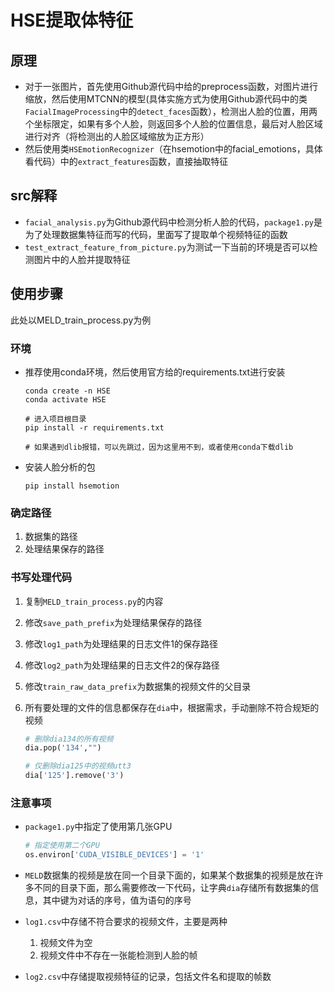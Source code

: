 # HSE提取体特征

## 原理

- 对于一张图片，首先使用Github源代码中给的preprocess函数，对图片进行缩放，然后使用MTCNN的模型(具体实施方式为使用Github源代码中的类`FacialImageProcessing`中的`detect_faces`函数），检测出人脸的位置，用两个坐标限定，如果有多个人脸，则返回多个人脸的位置信息，最后对人脸区域进行对齐（将检测出的人脸区域缩放为正方形）
- 然后使用类`HSEmotionRecognizer`（在hsemotion中的facial_emotions，具体看代码）中的`extract_features`函数，直接抽取特征

## src解释

- `facial_analysis.py`为Github源代码中检测分析人脸的代码，`package1.py`是为了处理数据集特征而写的代码，里面写了提取单个视频特征的函数
- `test_extract_feature_from_picture.py`为测试一下当前的环境是否可以检测图片中的人脸并提取特征

## 使用步骤

此处以MELD_train_process.py为例

### 环境

- 推荐使用conda环境，然后使用官方给的requirements.txt进行安装

    ```shell
    conda create -n HSE
    conda activate HSE
    
    # 进入项目根目录
    pip install -r requirements.txt
    
    # 如果遇到dlib报错，可以先跳过，因为这里用不到，或者使用conda下载dlib
    ```

- 安装人脸分析的包

    ```shell
    pip install hsemotion
    ```

### 确定路径

1. 数据集的路径
2. 处理结果保存的路径

### 书写处理代码

1. 复制`MELD_train_process.py`的内容

2. 修改`save_path_prefix`为处理结果保存的路径

3. 修改`log1_path`为处理结果的日志文件1的保存路径

4. 修改`log2_path`为处理结果的日志文件2的保存路径

5. 修改`train_raw_data_prefix`为数据集的视频文件的父目录

6. 所有要处理的文件的信息都保存在`dia`中，根据需求，手动删除不符合规矩的视频

    ```python
    # 删除dia134的所有视频
    dia.pop('134',"")
    
    # 仅删除dia125中的视频utt3
    dia['125'].remove('3')
    ```

### 注意事项

- `package1.py`中指定了使用第几张GPU

    ```python
    # 指定使用第二个GPU
    os.environ['CUDA_VISIBLE_DEVICES'] = '1' 
    ```

- `MELD`数据集的视频是放在同一个目录下面的，如果某个数据集的视频是放在许多不同的目录下面，那么需要修改一下代码，让字典`dia`存储所有数据集的信息，其中键为对话的序号，值为语句的序号
- `log1.csv`中存储不符合要求的视频文件，主要是两种
    1. 视频文件为空
    2. 视频文件中不存在一张能检测到人脸的帧

- `log2.csv`中存储提取视频特征的记录，包括文件名和提取的帧数